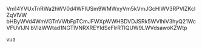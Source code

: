 Vm14YVUxTnRWa2hWV0d4WFlUSm9WMWxyVm5kVmJGcHlWV3RPVlZKclZqVlVW
bHByWVd4WmVGTnVWbFpTCmJFWXpWWHBDVDJSRk5WVlhiV3hyQ21WcVFUVlJN
bVIzWWtad1NGTlVNRXREYldSeFlrRTlQUW9LWVdsawoKZWtp

vua